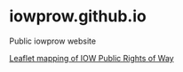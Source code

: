 # iowprow.github.io
 Public iowprow website

<a href="htmlpreview.github.io/https://github.com/iowprow/iowprow.github.io/blob/c2f5b79b045984fbd4e56201b80a0a81d90ff88b/mapping-prow/index.html">Leaflet mapping of IOW Public Rights of Way</a>
